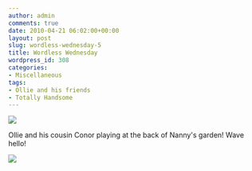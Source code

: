 ```yaml
---
author: admin
comments: true
date: 2010-04-21 06:02:00+00:00
layout: post
slug: wordless-wednesday-5
title: Wordless Wednesday
wordpress_id: 308
categories:
- Miscellaneous
tags:
- Ollie and his friends
- Totally Handsome
---
```


[![](http://farm5.static.flickr.com/4037/4530004205_6b3bd10900_b.jpg)](http://farm5.static.flickr.com/4037/4530004205_6b3bd10900_b.jpg)

Ollie and his cousin Conor playing at the back of Nanny's garden!  Wave hello!

![](https://blogger.googleusercontent.com/tracker/251139911615938991-5854146364905937618?l=www.outmumbered.com)
